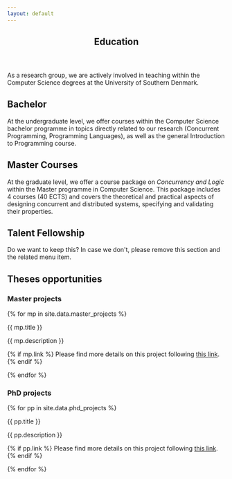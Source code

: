 ```yaml
---
layout: default
---
```


<article id="main"><header class="major container" markdown="1">

# Education

</header><section class="wrapper card style4 container"><div class="content"><section markdown="1">

As a research group, we are actively involved in teaching within the Computer Science degrees at the University of Southern Denmark.

## Bachelor

At the undergraduate level, we offer courses within the Computer Science bachelor programme in topics directly related to our research (Concurrent Programming, Programming Languages), as well as the general Introduction to Programming course.

## Master Courses

At the graduate level, we offer a course package on <i>Concurrency  and
Logic</i> within the Master programme in Computer Science. This package
includes 4 courses (40 ECTS) and covers the theoretical and practical
aspects of designing concurrent and distributed systems, specifying and
validating their properties.

## Talent Fellowship

Do we want to keep this? In case we don't, please remove this section and the related menu item.

## Theses opportunities

### Master projects

{% for mp in site.data.master_projects %}

<div class="card mb-4">
    <div class="card-header alert-info">{{ mp.title }}</div>
  <div class="card-body">
    <p class="small card-text">
    {{ mp.description }}
    </p>  
    {% if mp.link %}
    <span class="small">Please find more details on this project following 
    <a class="card-link" href="{{mp.link}}">this link</a></span>.
    {% endif %}
  </div>
</div>

{% endfor %}

### PhD projects

{% for pp in site.data.phd_projects %}

<div class="card mb-4">
    <div class="card-header alert-success">{{ pp.title }}</div>
  <div class="card-body">
    <p class="small card-text">
    {{ pp.description }}
    </p>  
    {% if pp.link %}
    <span class="small">Please find more details on this project following 
    <a class="card-link" href="{{pp.link}}">this link</a></span>.
    {% endif %}
  </div>
</div>

{% endfor %}

</section></div></section></article>